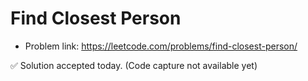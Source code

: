 # Find Closest Person
- Problem link: https://leetcode.com/problems/find-closest-person/

✅ Solution accepted today. (Code capture not available yet)
